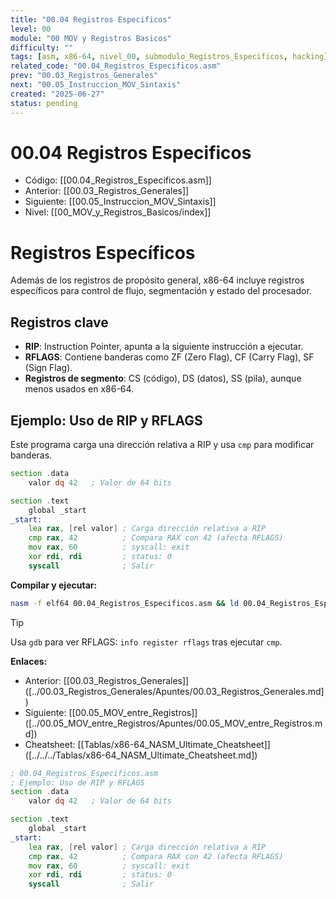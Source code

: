 ```yaml
---
title: "00.04 Registros Especificos"
level: 00
module: "00 MOV y Registros Basicos"
difficulty: ""
tags: [asm, x86-64, nivel_00, submodulo_Registros_Especificos, hacking]
related_code: "00.04_Registros_Especificos.asm"
prev: "00.03_Registros_Generales"
next: "00.05_Instruccion_MOV_Sintaxis"
created: "2025-06-27"
status: pending
---
```


# 00.04 Registros Especificos

- Código: [[00.04_Registros_Especificos.asm]]  
- Anterior: [[00.03_Registros_Generales]]  
- Siguiente: [[00.05_Instruccion_MOV_Sintaxis]]  
- Nivel: [[00_MOV_y_Registros_Basicos/index]]  

# Registros Específicos

Además de los registros de propósito general, x86-64 incluye registros específicos para control de flujo, segmentación y estado del procesador.

## Registros clave
- **RIP**: Instruction Pointer, apunta a la siguiente instrucción a ejecutar.
- **RFLAGS**: Contiene banderas como ZF (Zero Flag), CF (Carry Flag), SF (Sign Flag).
- **Registros de segmento**: CS (código), DS (datos), SS (pila), aunque menos usados en x86-64.

## Ejemplo: Uso de RIP y RFLAGS
Este programa carga una dirección relativa a RIP y usa `cmp` para modificar banderas.

```asm
section .data
    valor dq 42   ; Valor de 64 bits

section .text
    global _start
_start:
    lea rax, [rel valor] ; Carga dirección relativa a RIP
    cmp rax, 42          ; Compara RAX con 42 (afecta RFLAGS)
    mov rax, 60          ; syscall: exit
    xor rdi, rdi         ; status: 0
    syscall              ; Salir
```

**Compilar y ejecutar:**
```bash
nasm -f elf64 00.04_Registros_Especificos.asm && ld 00.04_Registros_Especificos.o -o especificos && ./especificos
```

> [!TIP]
> Usa `gdb` para ver RFLAGS: `info register rflags` tras ejecutar `cmp`.

**Enlaces:**
- Anterior: [[00.03_Registros_Generales]] ([../00.03_Registros_Generales/Apuntes/00.03_Registros_Generales.md])
- Siguiente: [[00.05_MOV_entre_Registros]] ([../00.05_MOV_entre_Registros/Apuntes/00.05_MOV_entre_Registros.md])
- Cheatsheet: [[Tablas/x86-64_NASM_Ultimate_Cheatsheet]] ([../../../Tablas/x86-64_NASM_Ultimate_Cheatsheet.md])


```asm
; 00.04_Registros_Especificos.asm
; Ejemplo: Uso de RIP y RFLAGS
section .data
    valor dq 42   ; Valor de 64 bits

section .text
    global _start
_start:
    lea rax, [rel valor] ; Carga dirección relativa a RIP
    cmp rax, 42          ; Compara RAX con 42 (afecta RFLAGS)
    mov rax, 60          ; syscall: exit
    xor rdi, rdi         ; status: 0
    syscall              ; Salir
```
